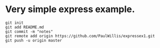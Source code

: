 # Very simple express example.

 
``` 
git init
git add README.md
git commit -m "notes"
git remote add origin https://github.com/PaulWillis/expressex1.git
git push -u origin master

```
 